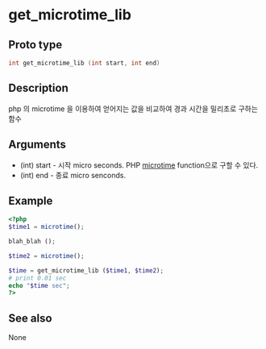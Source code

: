 # get_microtime_lib

## Proto type

```c
int get_microtime_lib (int start, int end)
```

## Description

php 의 microtime 을 이용하여 얻어지는 값을 비교하여 경과 시간을 밀리초로 구하는 함수

## Arguments

* (int) start - 시작 micro seconds. PHP [microtime](http://php.net/manual/kr/function.microtime.php) function으로 구할 수 있다.
* (int) end - 종료 micro senconds.

## Example

```php
<?php
$time1 = microtime();

blah_blah ();

$time2 = microtime();

$time = get_microtime_lib ($time1, $time2);
# print 0.01 sec
echo "$time sec";
?>
```

## See also
None


